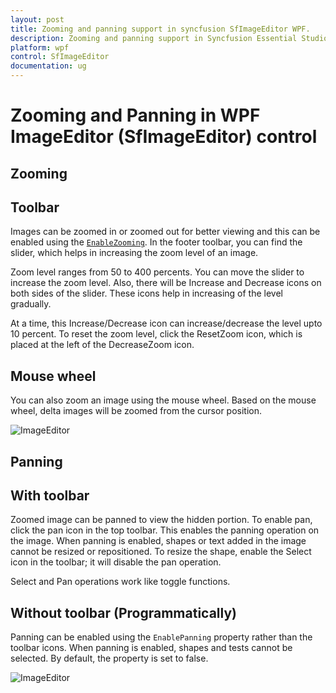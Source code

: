 ```yaml
---
layout: post
title: Zooming and panning support in syncfusion SfImageEditor WPF.
description: Zooming and panning support in Syncfusion Essential Studio WPF ImageEditor (SfImageEditor) control, its elements and more.
platform: wpf
control: SfImageEditor
documentation: ug
---
```


# Zooming and Panning in WPF ImageEditor (SfImageEditor) control

## Zooming

## Toolbar

Images can be zoomed in or zoomed out for better viewing and this can be enabled using the [`EnableZooming`](https://help.syncfusion.com/cr/wpf/Syncfusion.UI.Xaml.ImageEditor.SfImageEditor.html#Syncfusion_UI_Xaml_ImageEditor_SfImageEditor_EnableZooming). In the footer toolbar, you can find the slider, which helps in increasing the zoom level of an image.

Zoom level ranges from 50 to 400 percents. You can move the slider to increase the zoom level. Also, there will be Increase and Decrease icons on both sides of the slider. These icons help in increasing of the level gradually.

At a time, this Increase/Decrease icon can increase/decrease the level upto 10 percent. To reset the zoom level, click the ResetZoom icon, which is placed at the left of the DecreaseZoom icon.

## Mouse wheel

You can also zoom an image using the mouse wheel. Based on the mouse wheel, delta images will be zoomed from the cursor position.

![ImageEditor](Images/ZoomedImage.png) 

## Panning

## With toolbar

Zoomed image can be panned to view the hidden portion. To enable pan, click the pan icon in the top toolbar. This enables the panning operation on the image. When panning is enabled, shapes or text added in the image cannot be resized or repositioned. To resize the shape, enable the Select icon in the toolbar; it will disable the pan operation.

Select and Pan operations work like toggle functions.

## Without toolbar (Programmatically)

Panning can be enabled using the `EnablePanning` property rather than the toolbar icons. When panning is enabled, shapes and tests cannot be selected. By default, the property is set to false.

![ImageEditor](Images/Panning.png) 
